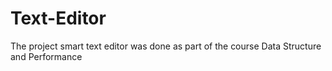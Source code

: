# Text-Editor
The project smart text editor was done as part of the course Data Structure and Performance
